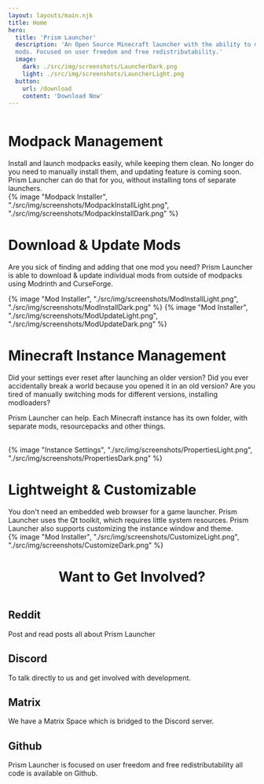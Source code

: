 ```yaml
---
layout: layouts/main.njk
title: Home
hero:
  title: 'Prism Launcher'
  description: 'An Open Source Minecraft launcher with the ability to manage multiple instances, accounts and
  mods. Focused on user freedom and free redistributability.'
  image:
    dark: ./src/img/screenshots/LauncherDark.png
    light: ./src/img/screenshots/LauncherLight.png
  button:
    url: /download
    content: 'Download Now'
---
```


<div class="content">
  <div class="row row-reverse">
    <div class="column">
      <div>
        <h1>Modpack Management</h1>
        <div class="subtitle">
          Install and launch modpacks easily, while keeping them clean.
          No longer do you need to manually install them, and updating feature is coming soon. Prism Launcher can do that for you, without installing tons of separate launchers.
        </div>
      </div>
    </div>
    <div class="column">
      {% image "Modpack Installer", "./src/img/screenshots/ModpackInstallLight.png", "./src/img/screenshots/ModpackInstallDark.png" %}
    </div>
  </div>

  <div class="row">
    <div class="column">
      <div>
        <h1>Download & Update Mods</h1>
        <div class="subtitle">
          <p>Are you sick of finding and adding that one mod you need? Prism Launcher is able to download & update individual mods from outside of modpacks using Modrinth and CurseForge.
        </div>
      </div>
    </div>
    <div class="column">
      {% image "Mod Installer", "./src/img/screenshots/ModInstallLight.png", "./src/img/screenshots/ModInstallDark.png" %}
      {% image "Mod Installer", "./src/img/screenshots/ModUpdateLight.png", "./src/img/screenshots/ModUpdateDark.png" %}
    </div>
  </div>

  <div class="row row-reverse">
    <div class="column">
      <div>
        <h1>Minecraft Instance Management </h1>
        <div class="subtitle">
          <p>Did your settings ever reset after launching an older version? Did you ever accidentally break a world because you opened it in an old version?
          Are you tired of manually switching mods for different versions, installing modloaders?<p>
          <p>Prism Launcher can help. Each Minecraft instance has its own folder, with separate mods, resourcepacks and other things.</p>
        </div>
        <br>
      </div>
    </div>
    <div class="column">
      {% image "Instance Settings", "./src/img/screenshots/PropertiesLight.png", "./src/img/screenshots/PropertiesDark.png" %}
    </div>
  </div>

  <div class="row">
    <div class="column">
      <div>
        <h1>Lightweight & Customizable</h1>
        <div class="subtitle">
          You don't need an embedded web browser for a game launcher. Prism Launcher uses the Qt toolkit, which requires little system resources. Prism Launcher also supports customizing the instance window and theme.
        </div>
      </div>
    </div>
    <div class="column">
      {% image "Mod Installer", "./src/img/screenshots/CustomizeLight.png", "./src/img/screenshots/CustomizeDark.png" %}
    </div>
  </div>
</div>

<h1 style="text-align: center">Want to Get Involved?</h1>
<div class="row top infobox involded">
   <div class="column">
    <a class="brand-icon" href="https://www.reddit.com/r/PrismLauncher/" target="_blank">
     <i class="fa fa-reddit"></i>
    </a>
    <div>
     <h2>Reddit</h2>
     <div class="subicon">
      Post and read posts all about Prism Launcher
     </div>
    </div>
   </div>
   <div class="column">
    <a class="brand-icon" href="https://discord.gg/prismlauncher" target="_blank">
     <i class="fa fa-discord"></i>
    </a>
    <div>
     <h2>Discord</h2>
     <div class="subicon">
      To talk directly to us and get involved with development.
     </div>
    </div>
   </div>
   <div class="column">
    <a class="brand-icon" href="https://matrix.to/#/#prismlauncher:matrix.org" target="_blank">
     <i class="fa fa-matrix-org"></i>
    </a>
    <div>
     <h2>Matrix</h2>
     <div class="subicon">
      We have a Matrix Space which is bridged to the Discord server.
     </div>
    </div>
   </div>
   <div class="column">
    <a class="brand-icon" href="https://github.com/prismlauncher/PrismLauncher/" target="_blank">
     <i class="fa fa-github"></i>
    </a>
    <div>
     <h2>Github</h2>
     <div class="subicon">
      Prism Launcher is focused on user freedom and free redistributability all code is available on Github.
     </div>
    </div>
   </div>
  </div>
</div>
